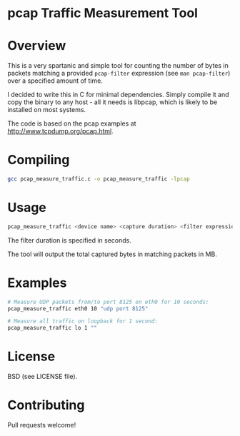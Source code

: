 # pcap Traffic Measurement Tool

# Overview

This is a very spartanic and simple tool for counting the number of bytes in
packets matching a provided `pcap-filter` expression (see `man pcap-filter`)
over a specified amount of time.

I decided to write this in C for minimal dependencies. Simply compile it and
copy the binary to any host - all it needs is libpcap, which is likely to be
installed on most systems.

The code is based on the pcap examples at http://www.tcpdump.org/pcap.html.

# Compiling

```bash
gcc pcap_measure_traffic.c -o pcap_measure_traffic -lpcap
```

# Usage

```bash
pcap_measure_traffic <device name> <capture duration> <filter expression>
```

The filter duration is specified in seconds.

The tool will output the total captured bytes in matching packets in MB.

# Examples

```bash
# Measure UDP packets from/to port 8125 on eth0 for 10 seconds:
pcap_measure_traffic eth0 10 "udp port 8125"

# Measure all traffic on loopback for 1 second:
pcap_measure_traffic lo 1 ""
```

# License
BSD (see LICENSE file).

# Contributing
Pull requests welcome!
